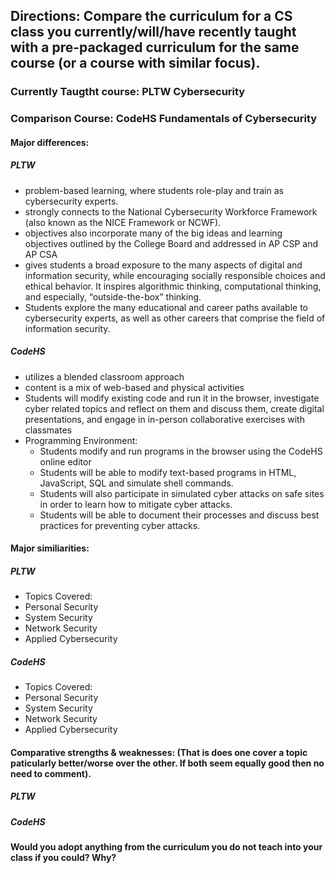 ## Directions: Compare the curriculum for a CS class you currently/will/have recently taught with a pre-packaged curriculum for the same course (or a course with similar focus).

### Currently Taugtht course: PLTW Cybersecurity

### Comparison Course: CodeHS Fundamentals of Cybersecurity

 #### Major differences:
 
 ##### PLTW
  - problem-based learning, where students role-play and train as cybersecurity experts.
  - strongly connects to the National Cybersecurity Workforce Framework (also known as the NICE Framework or NCWF).
  - objectives also incorporate many of the big ideas and learning objectives outlined by the College Board and addressed in AP CSP and AP CSA
  - gives students a broad exposure to the many aspects of digital and information security, while encouraging socially responsible choices and ethical behavior. It inspires algorithmic thinking, computational thinking, and especially, “outside-the-box” thinking.
  - Students explore the many educational and career paths available to cybersecurity experts, as well as other careers that comprise the field of information security.

 
 ##### CodeHS
  - utilizes a blended classroom approach
  - content is a mix of web-based and physical activities
  - Students will modify existing code and run it in the browser, investigate cyber related topics and reflect on them and discuss them, create digital presentations, and engage in in-person collaborative exercises with classmates
  - Programming Environment:
    -  Students modify and run programs in the browser using the CodeHS online editor
    -  Students will be able to modify text-based programs in HTML, JavaScript, SQL and simulate shell commands.
    -  Students will also participate in simulated cyber attacks on safe sites in order to learn how to mitigate cyber attacks.
    -  Students will be able to document their processes and discuss best practices for preventing cyber attacks.
 
 
 #### Major similiarities:
 
 ##### PLTW

- Topics Covered:
 - Personal Security 
 - System Security 
 - Network Security 
 - Applied Cybersecurity
 
 ##### CodeHS
 
 - Topics Covered:
  - Personal Security 
  - System Security 
  - Network Security 
  - Applied Cybersecurity
 
 
 #### Comparative strengths & weaknesses:  (That is does one cover a topic paticularly better/worse over the other. If both seem equally good then no need to comment).
 
 ##### PLTW
  
 
 
 ##### CodeHS
 
 
 
 #### Would you adopt anything from the curriculum you do not teach into your class if you could? Why?
